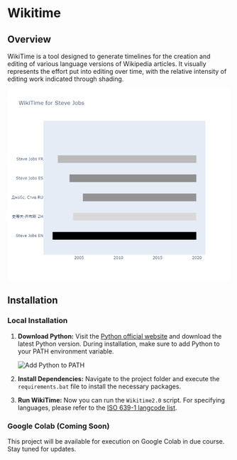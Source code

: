 # Wikitime

## Overview

WikiTime is a tool designed to generate timelines for the creation and editing of various language versions of Wikipedia articles. It visually represents the effort put into editing over time, with the relative intensity of editing work indicated through shading.

![Demo Image](https://github.com/LukeTu/Wikitime/blob/master/demo.png)

## Installation

### Local Installation

1. **Download Python:** Visit the [Python official website](https://www.python.org/downloads/) and download the latest Python version. During installation, make sure to add Python to your PATH environment variable.

    ![Add Python to PATH](https://datatofish.com/wp-content/uploads/2018/10/0001_add_Python_to_Path.png)

2. **Install Dependencies:** Navigate to the project folder and execute the `requirements.bat` file to install the necessary packages.

3. **Run WikiTime:** Now you can run the `Wikitime2.0` script. For specifying languages, please refer to the [ISO 639-1 langcode list](https://en.wikipedia.org/wiki/List_of_ISO_639-1_codes).

### Google Colab (Coming Soon)

This project will be available for execution on Google Colab in due course. Stay tuned for updates.

